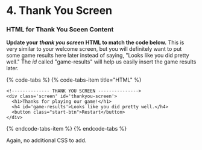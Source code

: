 # 4. Thank You Screen

### HTML for Thank You Sceen Content

**Update your** _**thank you screen**_ **HTML to match the code below.** This is very similar to your welcome screen, but you will definitely want to put some game results here later instead of saying, "Looks like you did pretty well." The _id_ called "game-results" will help us easily insert the game results later.

{% code-tabs %}
{% code-tabs-item title="HTML" %}
```markup
<!-------------- THANK YOU SCREEN --------------->
<div class='screen' id='thankyou-screen'>
  <h1>Thanks for playing our game!</h1>
  <h4 id='game-results'>Looks like you did pretty well.</h4>
  <button class="start-btn">Restart</button>
</div>
```
{% endcode-tabs-item %}
{% endcode-tabs %}

Again, no additional CSS to add.

